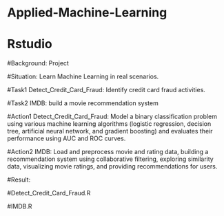 # Applied-Machine-Learning

# Rstudio

#Background: Project

#Situation: Learn Machine Learning in real scenarios. 

#Task1 Detect_Credit_Card_Fraud: Identify credit card fraud activities.

#Task2 IMDB: build a movie recommendation system

#Action1 Detect_Credit_Card_Fraud: Model a binary classification problem using various machine learning algorithms (logistic regression, decision tree, artificial neural network, and gradient boosting) and evaluates their performance using AUC and ROC curves.

#Action2 IMDB:  Load and preprocess movie and rating data, building a recommendation system using collaborative filtering, exploring similarity data, visualizing movie ratings, and providing recommendations for users.

#Result:

#Detect_Credit_Card_Fraud.R

#IMDB.R
